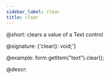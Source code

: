 ```yaml
---
sidebar_label: clear
title: clear
---          
```


@short: clears a value of a Text control

@signature: {'clear(): void;'}

@example:
form.getItem("text").clear();

@descr:
